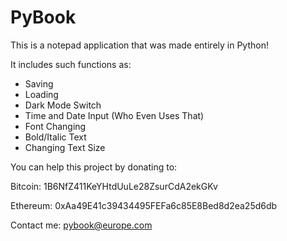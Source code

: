 # PyBook
This is a notepad application that was made entirely in Python!

It includes such functions as:
- Saving
- Loading
- Dark Mode Switch
- Time and Date Input (Who Even Uses That)
- Font Changing
- Bold/Italic Text
- Changing Text Size


You can help this project by donating to:

Bitcoin: 1B6NfZ411KeYHtdUuLe28ZsurCdA2ekGKv

Ethereum: 0xAa49E41c39434495FEFa6c85E8Bed8d2ea25d6db




Contact me: pybook@europe.com

